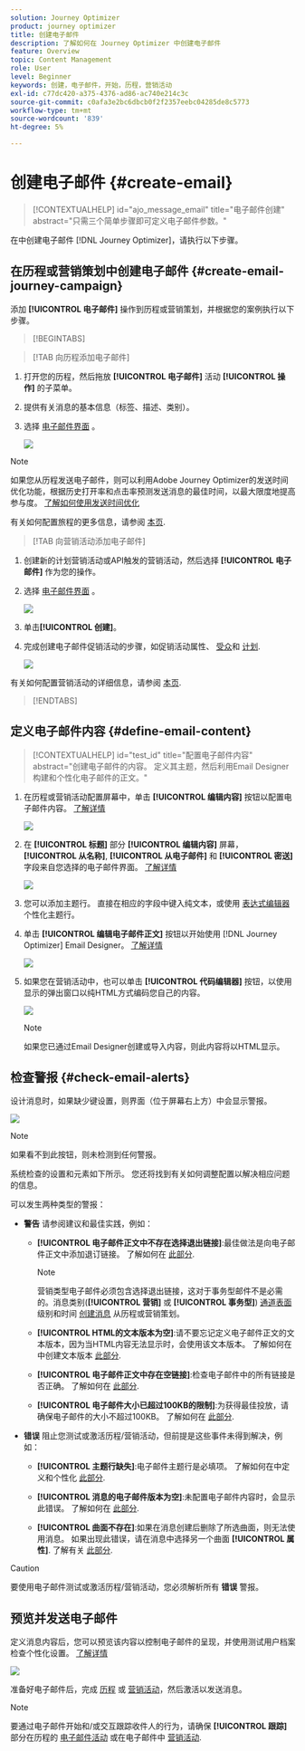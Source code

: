 ```yaml
---
solution: Journey Optimizer
product: journey optimizer
title: 创建电子邮件
description: 了解如何在 Journey Optimizer 中创建电子邮件
feature: Overview
topic: Content Management
role: User
level: Beginner
keywords: 创建，电子邮件，开始，历程，营销活动
exl-id: c77dc420-a375-4376-ad86-ac740e214c3c
source-git-commit: c0afa3e2bc6dbcb0f2f2357eebc04285de8c5773
workflow-type: tm+mt
source-wordcount: '839'
ht-degree: 5%

---
```


# 创建电子邮件 {#create-email}

>[!CONTEXTUALHELP]
>id="ajo_message_email"
>title="电子邮件创建"
>abstract="只需三个简单步骤即可定义电子邮件参数。"

在中创建电子邮件 [!DNL Journey Optimizer]，请执行以下步骤。

## 在历程或营销策划中创建电子邮件 {#create-email-journey-campaign}

添加 **[!UICONTROL 电子邮件]** 操作到历程或营销策划，并根据您的案例执行以下步骤。

>[!BEGINTABS]

>[!TAB 向历程添加电子邮件]

1. 打开您的历程，然后拖放 **[!UICONTROL 电子邮件]** 活动 **[!UICONTROL 操作]** 的子菜单。

1. 提供有关消息的基本信息（标签、描述、类别）。

1. 选择 [电子邮件界面](email-settings.md) 。

   ![](assets/email_journey.png)

>[!NOTE]
>
>如果您从历程发送电子邮件，则可以利用Adobe Journey Optimizer的发送时间优化功能，根据历史打开率和点击率预测发送消息的最佳时间，以最大限度地提高参与度。 [了解如何使用发送时间优化](../building-journeys/journeys-message.md#send-time-optimization)

有关如何配置旅程的更多信息，请参阅 [本页](../building-journeys/journey-gs.md).

>[!TAB 向营销活动添加电子邮件]

1. 创建新的计划营销活动或API触发的营销活动，然后选择 **[!UICONTROL 电子邮件]** 作为您的操作。

1. 选择 [电子邮件界面](email-settings.md) 。

   ![](assets/email_campaign.png)

1. 单击&#x200B;**[!UICONTROL 创建]**。

1. 完成创建电子邮件促销活动的步骤，如促销活动属性、 [受众](../segment/about-segments.md)和 [计划](../campaigns/create-campaign.md#schedule).

   ![](assets/email_campaign_steps.png)

<!--
From the **[!UICONTROL Action]** section, specify if you want to track how your recipients react to your delivery: you can track email opens, and/or clicks on links and buttons in your email.

![](assets/email_campaign_tracking.png)
-->

有关如何配置营销活动的详细信息，请参阅 [本页](../campaigns/get-started-with-campaigns.md).

>[!ENDTABS]

## 定义电子邮件内容 {#define-email-content}

<!-- update the quarry component with right ID value-->

>[!CONTEXTUALHELP]
>id="test_id"
>title="配置电子邮件内容"
>abstract="创建电子邮件的内容。 定义其主题，然后利用Email Designer构建和个性化电子邮件的正文。"

1. 在历程或营销活动配置屏幕中，单击 **[!UICONTROL 编辑内容]** 按钮以配置电子邮件内容。 [了解详情](get-started-email-design.md)

   ![](assets/email_campaign_edit_content.png)

1. 在 **[!UICONTROL 标题]** 部分 **[!UICONTROL 编辑内容]** 屏幕， **[!UICONTROL 从名称]**, **[!UICONTROL 从电子邮件]** 和 **[!UICONTROL 密送]** 字段来自您选择的电子邮件界面。 [了解详情](email-settings.md) <!--check if same for journey-->

   ![](assets/email_designer_edit_content_header.png)

1. 您可以添加主题行。 直接在相应的字段中键入纯文本，或使用 [表达式编辑器](../personalization/personalization-build-expressions.md) 个性化主题行。

1. 单击 **[!UICONTROL 编辑电子邮件正文]** 按钮以开始使用 [!DNL Journey Optimizer] Email Designer。 [了解详情](get-started-email-design.md)

   ![](assets/email_designer_edit_email_body.png)

1. 如果您在营销活动中，也可以单击 **[!UICONTROL 代码编辑器]** 按钮，以使用显示的弹出窗口以纯HTML方式编码您自己的内容。

   ![](assets/email_designer_edit_code_editor.png)

   >[!NOTE]
   >
   >如果您已通过Email Designer创建或导入内容，则此内容将以HTML显示。

## 检查警报 {#check-email-alerts}

设计消息时，如果缺少键设置，则界面（位于屏幕右上方）中会显示警报。

![](assets/email_journey_alerts_details.png)

>[!NOTE]
>
>如果看不到此按钮，则未检测到任何警报。

系统检查的设置和元素如下所示。 您还将找到有关如何调整配置以解决相应问题的信息。

可以发生两种类型的警报：

* **警告** 请参阅建议和最佳实践，例如：

   * **[!UICONTROL 电子邮件正文中不存在选择退出链接]**:最佳做法是向电子邮件正文中添加退订链接。 了解如何在 [此部分](../privacy/opt-out.md#opt-out-management).

      >[!NOTE]
      >
      >营销类型电子邮件必须包含选择退出链接，这对于事务型邮件不是必需的。消息类别(**[!UICONTROL 营销]** 或 **[!UICONTROL 事务型]**) [通道表面](email-settings.md#email-type) 级别和时间 [创建消息](#create-email-journey-campaign) 从历程或营销策划。

   * **[!UICONTROL HTML的文本版本为空]**:请不要忘记定义电子邮件正文的文本版本，因为当HTML内容无法显示时，会使用该文本版本。 了解如何在中创建文本版本 [此部分](text-version-email.md).

   * **[!UICONTROL 电子邮件正文中存在空链接]**:检查电子邮件中的所有链接是否正确。 了解如何在 [此部分](content-from-scratch.md).

   * **[!UICONTROL 电子邮件大小已超过100KB的限制]**:为获得最佳投放，请确保电子邮件的大小不超过100KB。 了解如何在 [此部分](content-from-scratch.md).

* **错误** 阻止您测试或激活历程/营销活动，但前提是这些事件未得到解决，例如：

   * **[!UICONTROL 主题行缺失]**:电子邮件主题行是必填项。 了解如何在中定义和个性化 [此部分](create-email.md).

   <!--HTML is empty when Amp HTML is present-->

   * **[!UICONTROL 消息的电子邮件版本为空]**:未配置电子邮件内容时，会显示此错误。 了解如何在 [此部分](get-started-email-design.md).

   * **[!UICONTROL 曲面不存在]**:如果在消息创建后删除了所选曲面，则无法使用消息。 如果出现此错误，请在消息中选择另一个曲面 **[!UICONTROL 属性]**. 了解有关 [此部分](../configuration/channel-surfaces.md).


>[!CAUTION]
>
>要使用电子邮件测试或激活历程/营销活动，您必须解析所有 **错误** 警报。

## 预览并发送电子邮件

定义消息内容后，您可以预览该内容以控制电子邮件的呈现，并使用测试用户档案检查个性化设置。 [了解详情](preview.md)

![](assets/email_designer_edit_simulate.png)

准备好电子邮件后，完成 [历程](../building-journeys/journey-gs.md) 或 [营销活动](../campaigns/create-campaign.md)，然后激活以发送消息。

>[!NOTE]
>
>要通过电子邮件开始和/或交互跟踪收件人的行为，请确保 **[!UICONTROL 跟踪]** 部分在历程的 [电子邮件活动](../building-journeys/journeys-message.md) 或在电子邮件中 [营销活动](../campaigns/create-campaign.md).<!--to move?-->

<!--

## Define your email content {#email-content}

Use [!DNL Journey Optimizer] Email Designer to [design your email from scratch](../email/content-from-scratch.md). If you have an existing content, you can [import it in the Email Designer](../email/existing-content.md), or [code your own content](../email/code-content.md) in [!DNL Journey Optimizer]. 

[!DNL Journey Optimizer] comes with a set of [built-in templates](email-templates.md) to help you start. Any email can also be saved as a template.

Use [!DNL Journey Optimizer] Expression editor to personalize your messages with profiles' data. For more on personalization, refer to [this section](../personalization/personalize.md).

Adapt the content of your messages to the targeted profiles by using [!DNL Journey Optimizer] dynamic content capabilities. [Get started with dynamic content](../personalization/get-started-dynamic-content.md)

## Email tracking {#email-tracking}

If you want to track the behavior of your recipients through openings and/or clicks on links, enable the following options: **[!UICONTROL Email opens]** and **[!UICONTROL Click on email]**. 

Learn more about tracking in [this section](message-tracking.md).

## Validate your email content {#email-content-validate}

Control the rendering of your email, and check personalization settings with test profiles, using the preview section on the left-hand side. For more on this, refer to [this section](preview.md).

![](assets/messages-simple-preview.png)

You must also check alerts in the upper section of the editor.  Some of them are simple warnings, but others can prevent you from using the message. 

-->

